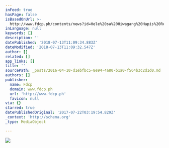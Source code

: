 ```yaml
---
inFeed: true
hasPage: false
isBasedOnUrl: >-
  http://www.fdcp.ph/contents/news?id=Hele%20sa%20Hiwagang%20Hapis%20Returns%20to%20the%20Cinematheques%20this%20April
inLanguage: null
keywords: []
description: ''
datePublished: '2018-07-13T11:09:34.883Z'
dateModified: '2018-07-13T11:09:32.547Z'
author: []
related: []
app_links: []
title: ''
sourcePath: _posts/2016-04-10-d1ebfbc5-8e94-4a80-b1a0-f564b3c2d1d0.md
authors: []
publisher:
  name: Fdcp
  domain: www.fdcp.ph
  url: 'http://www.fdcp.ph'
  favicon: null
via: {}
starred: true
datePublishedOriginal: '2017-07-22T03:19:54.829Z'
_context: 'http://schema.org'
_type: MediaObject

---
```

![](https://s3-us-west-2.amazonaws.com/the-grid-img/p/29b399ff6669a859931c46765a78c862a8f06875.jpg)